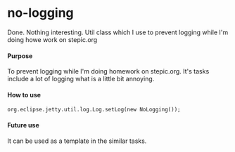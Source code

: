 # no-logging
Done. Nothing interesting. Util class which I use to prevent logging while I'm doing howe work on stepic.org

#### Purpose
To prevent logging while I'm doing homework on stepic.org. It's tasks include a lot of logging what is a little bit annoying.

#### How to use

`org.eclipse.jetty.util.log.Log.setLog(new NoLogging());`

#### Future use
It can be used as a template in the similar tasks.